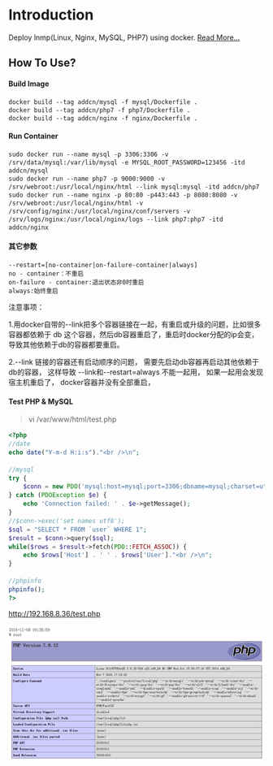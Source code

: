 # Introduction

Deploy lnmp(Linux, Nginx, MySQL, PHP7) using docker. [Read More...](http://www.jianshu.com/p/fcd0e542a6b2)

## How To Use?

#### Build Image

```shell
docker build --tag addcn/mysql -f mysql/Dockerfile .
docker build --tag addcn/php7 -f php7/Dockerfile .
docker build --tag addcn/nginx -f nginx/Dockerfile .
```

#### Run Container

```shell
sudo docker run --name mysql -p 3306:3306 -v /srv/data/mysql:/var/lib/mysql -e MYSQL_ROOT_PASSWORD=123456 -itd addcn/mysql
sudo docker run --name php7 -p 9000:9000 -v /srv/webroot:/usr/local/nginx/html --link mysql:mysql -itd addcn/php7
sudo docker run --name nginx -p 80:80 -p443:443 -p 8080:8080 -v /srv/webroot:/usr/local/nginx/html -v /srv/config/nginx:/usr/local/nginx/conf/servers -v /srv/logs/nginx:/usr/local/nginx/logs --link php7:php7 -itd addcn/nginx
```
#### 其它参数
```shell
--restart=[no-container|on-failure-container|always]
no - container：不重启
on-failure - container:退出状态非0时重启
always:始终重启
```
注意事项：

1.用docker自带的--link把多个容器链接在一起，有重启或升级的问题，比如很多容器都依赖于 db 这个容器，然后db容器重启了，重启时docker分配的ip会变，导致其他依赖于db的容器都要重启。

2.--link 链接的容器还有启动顺序的问题， 需要先启动db容器再启动其他依赖于db的容器， 这样导致 --link和--restart=always 不能一起用， 如果一起用会发现宿主机重启了， docker容器并没有全部重启，

#### Test PHP & MySQL

> vi /var/www/html/test.php

```php
<?php
//date
echo date("Y-m-d H:i:s")."<br />\n";

//mysql
try {
    $conn = new PDO('mysql:host=mysql;port=3306;dbname=mysql;charset=utf8', 'root', '123456');
} catch (PDOException $e) {
    echo 'Connection failed: ' . $e->getMessage();
}
//$conn->exec('set names utf8');
$sql = "SELECT * FROM `user` WHERE 1";
$result = $conn->query($sql);
while($rows = $result->fetch(PDO::FETCH_ASSOC)) {
    echo $rows['Host'] . ' ' . $rows['User']."<br />\n";
}

//phpinfo
phpinfo();
?>
```

http://192.168.8.36/test.php


![docker-lnmp][1]

  [1]: docs/docker-lnmp.png
